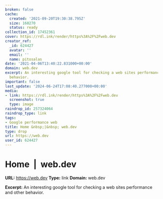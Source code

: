 ```yaml
---
broken: false
cache:
  created: '2021-09-20T19:30:38.795Z'
  size: 160270
  status: ready
collection_id: 17452361
cover: https://rdl.ink/render/https%3A%2F%2Fweb.dev
creator_ref:
  _id: 624427
  avatar: ''
  email: ''
  name: pitosalas
date: '2021-04-06T13:40:22.831000+00:00'
domain: web.dev
excerpt: An interesting google tool for checking a web sites performance and other
  behavior.
important: false
last_update: '2024-06-24T17:08:40.277000+00:00'
media:
- link: https://rdl.ink/render/https%3A%2F%2Fweb.dev
  screenshot: true
  type: image
raindrop_id: 257324064
raindrop_type: link
tags:
- Google performance web
title: Home &nbsp;|&nbsp; web.dev
type: drop
url: https://web.dev
user_id: 624427
---
```


# Home &nbsp;|&nbsp; web.dev

**URL:** https://web.dev
**Type:** link
**Domain:** web.dev

**Excerpt:** An interesting google tool for checking a web sites performance and other behavior.
